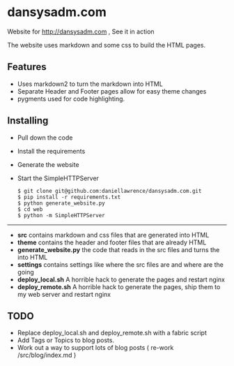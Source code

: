 dansysadm.com
=============

Website for <http://dansysadm.com> , See it in action

The website uses markdown and some css to build the HTML pages.


Features
--------
- Uses markdown2 to turn the markdown into HTML
- Separate Header and Footer pages allow for easy theme changes
- pygments used for code highlighting.

Installing
-----------

- Pull down the code
- Install the requirements
- Generate the website
- Start the SimpleHTTPServer

      $ git clone git@github.com:daniellawrence/dansysadm.com.git
      $ pip install -r requirements.txt
      $ python generate_website.py
      $ cd web
      $ python -m SimpleHTTPServer

------

- __src__ contains markdown and css files that are generated into HTML
- __theme__ contains the header and footer files that are already HTML
- __generate_website.py__ the code that reads in the src files and turns the into HTML
- __settings__ contains settings like where the src files are and where are the going
- __deploy_local.sh__ A horrible hack to generate the pages and restart nginx
- __deploy_remote.sh__ A horrible hack to generate the pages, ship them to my web server and restart nginx


TODO
-----

- Replace deploy_local.sh and deploy_remote.sh with a fabric script
- Add Tags or Topics to blog posts.
- Work out a way to support lots of blog posts ( re-work /src/blog/index.md )